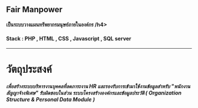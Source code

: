 <h2>Fair Manpower</h2>
<h4> เป็นระบบวางแผนทรัพยากรมนุษย์ภายในองค์กร /h4>
<h4>Stack : PHP , HTML , CSS , Javascript , SQL server</h4>
<hr>

# วัตถุประสงค์
<h5>เพื่อสร้างระบบบริหารงานบุคคลที่ลดภาระงาน HR และรองรับการเข้ามาใช้งานข้อมูลสำหรับ "พนักงานสัญญาจ้างพิเศษ" รับผิดชอบในส่วน ระบบโครงสร้างองค์กรและข้อมูลประวัติ ( Organization Structure & Personal Data Module ) </h5>
